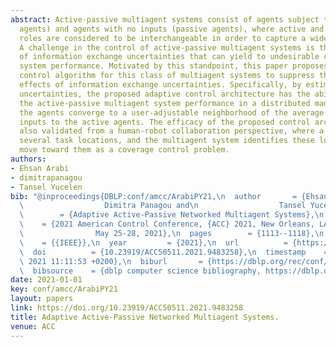 ```yaml
---
abstract: Active-passive multiagent systems consist of agents subject to inputs (active
  agents) and agents with no inputs (passive agents), where active and passive agent
  roles are considered to be interchangeable in order to capture a wide array of applications.
  A challenge in the control of active-passive multiagent systems is the presence
  of information exchange uncertainties that can yield to undesirable closed-loop
  system performance. Motivated by this standpoint, this paper proposes an adaptive
  control algorithm for this class of multiagent systems to suppress the negative
  effects of information exchange uncertainties. Specifically, by estimating these
  uncertainties, the proposed adaptive control architecture has the ability to recover
  the active-passive multiagent system performance in a distributed manner. As a result,
  the agents converge to a user-adjustable neighborhood of the average of the applied
  inputs to the active agents. The efficacy of the proposed control architecture is
  also validated from a human-robot collaboration perspective, where a human is visiting
  several task locations, and the multiagent system identifies these locations and
  move toward them as a coverage control problem.
authors:
- Ehsan Arabi
- dimitrapanagou
- Tansel Yucelen
bib: "@inproceedings{DBLP:conf/amcc/ArabiPY21,\n  author       = {Ehsan Arabi and\n\
  \                  Dimitra Panagou and\n                  Tansel Yucelen},\n  title\
  \        = {Adaptive Active-Passive Networked Multiagent Systems},\n  booktitle\
  \    = {2021 American Control Conference, {ACC} 2021, New Orleans, LA, USA,\n  \
  \                May 25-28, 2021},\n  pages        = {1113--1118},\n  publisher\
  \    = {{IEEE}},\n  year         = {2021},\n  url          = {https://doi.org/10.23919/ACC50511.2021.9483258},\n\
  \  doi          = {10.23919/ACC50511.2021.9483258},\n  timestamp    = {Fri, 30 Jul\
  \ 2021 11:11:53 +0200},\n  biburl       = {https://dblp.org/rec/conf/amcc/ArabiPY21.bib},\n\
  \  bibsource    = {dblp computer science bibliography, https://dblp.org}\n}"
date: 2021-01-01
key: conf/amcc/ArabiPY21
layout: papers
link: https://doi.org/10.23919/ACC50511.2021.9483258
title: Adaptive Active-Passive Networked Multiagent Systems.
venue: ACC
---
```

